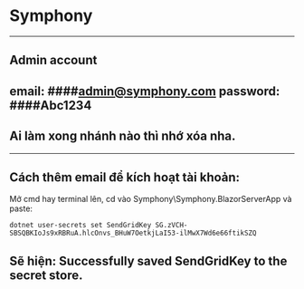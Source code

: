 # Symphony
--------------------------------------------------------------------
## Admin account
  email:
####admin@symphony.com
  password:
####Abc1234
--------------------------------------------------------------------
## Ai làm xong nhánh nào thì nhớ xóa nha.
--------------------------------------------------------------------
## Cách thêm email để kích hoạt tài khoản:
  Mở cmd hay terminal lên, cd vào Symphony\Symphony.BlazorServerApp và paste:
    
    dotnet user-secrets set SendGridKey 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
  Sẽ hiện: Successfully saved SendGridKey to the secret store.
--------------------------------------------------------------------
